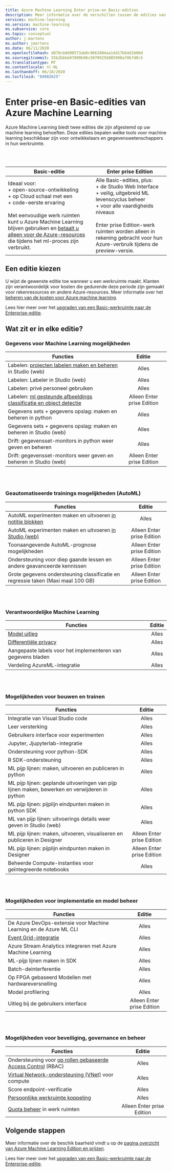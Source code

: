 ```yaml
---
title: Azure Machine Learning Enter prise-en Basic-edities
description: Meer informatie over de verschillen tussen de edities van Azure Machine Learning.
services: machine-learning
ms.service: machine-learning
ms.subservice: core
ms.topic: conceptual
author: j-martens
ms.author: jmartens
ms.date: 06/11/2020
ms.openlocfilehash: d870cb8d90573ab0c9661804aa1dd17b64d1600d
ms.sourcegitcommit: 55b2bbbd47809b98c50709256885998af8b7d0c5
ms.translationtype: MT
ms.contentlocale: nl-NL
ms.lasthandoff: 06/18/2020
ms.locfileid: "84982625"
---
```

# <a name="enterprise-and-basic-editions-of-azure-machine-learning"></a>Enter prise-en Basic-edities van Azure Machine Learning 

Azure Machine Learning biedt twee edities die zijn afgestemd op uw machine learning behoeften. Deze edities bepalen welke tools voor machine learning beschikbaar zijn voor ontwikkelaars en gegevenswetenschappers in hun werkruimte.

<br/>
<br/>

| Basic-editie | Enter prise Edition                 |
|------------------------------------------------------------------------------------|-----------|
|Ideaal voor: <br/>+ open-source-ontwikkeling <br/>+ op Cloud schaal met een<br/>+ code-eerste ervaring <br/><br/>Met eenvoudige werk ruimten kunt u Azure Machine Learning blijven gebruiken en [betaalt u alleen voor de Azure-resources](concept-plan-manage-cost.md) die tijdens het ml-proces zijn verbruikt. |Alle Basic-edities, plus:<br/>+ de Studio Web Interface <br/>+ veilig, uitgebreid ML levenscyclus beheer <br/>+ voor alle vaardigheids niveaus<br/><br/>Enter prise Edition-werk ruimten worden alleen in rekening gebracht voor hun Azure-verbruik tijdens de preview-versie. |

## <a name="choose-an-edition"></a>Een editie kiezen

U wijst de gewenste editie toe wanneer u een werkruimte maakt. Klanten zijn verantwoordelijk voor kosten die gedurende deze periode zijn gemaakt voor rekenresources en andere Azure-resources. Meer informatie over het [beheren van de kosten voor Azure machine learning](concept-plan-manage-cost.md).

Lees hier meer over het [upgraden van een Basic-werkruimte naar de Enterprise-editie](how-to-manage-workspace.md#upgrade). 

## <a name="whats-in-each-edition"></a>Wat zit er in elke editie?

### <a name="data-for-machine-learning-capabilities"></a>Gegevens voor Machine Learning mogelijkheden  

| Functies                     | Editie                 |
|------------------------------------------------------------------------------------|:-----------:|
| Labelen: [projecten labelen maken en beheren](tutorial-labeling.md) in Studio (web)                                                | Alles                     |
| Labelen: Labeler in Studio (web)                                    | Alles                     |
| Labelen: privé personeel gebruiken                               | Alles                     |
| Labelen: [ml gesteunde afbeeldings classificatie en object detectie](how-to-label-images.md)                  | Alleen Enter prise Edition |
| Gegevens sets + gegevens opslag: maken en beheren in python                       | Alles                     |
| Gegevens sets + gegevens opslag: maken en beheren in Studio (web)                         | Alles                     |
| Drift: gegevensset-monitors in python weer geven en beheren                           | Alles                     |
| Drift: gegevensset-monitors weer geven en beheren in Studio (web)                            | Alleen Enter prise Edition |


<br/>
<br/>

### <a name="automated-training-capabilities-automl"></a>Geautomatiseerde trainings mogelijkheden (AutoML)

| Functies    | Editie                 |
|------------------------------------------------------------------------------------|:-----------:|
| AutoML experimenten maken en uitvoeren [in notitie blokken](how-to-configure-auto-train.md)               | Alles                     |
| AutoML experimenten maken en uitvoeren [in Studio (web)](how-to-use-automated-ml-for-ml-models.md)   | Alleen Enter prise Edition |
| Toonaangevende AutoML-prognose mogelijkheden             | Alleen Enter prise Edition |
| Ondersteuning voor diep gaande lessen en andere geavanceerde kennissen | Alleen Enter prise Edition |
| Grote gegevens ondersteuning classificatie en regressie taken (Maxi maal 100 GB)                     | Alleen Enter prise Edition |


<br/>
<br/>

### <a name="responsible-machine-learning"></a>Verantwoordelijke Machine Learning

| Functies    | Editie                 |
|------------------------------------------------------------------------------------|:-----------:|
| [Model uitleg](how-to-machine-learning-interpretability-automl.md)                                              | Alles                     |
| [Differentiële privacy](how-to-differential-privacy.md)                          | Alles                     |
| Aangepaste labels voor het implementeren van gegevens bladen    | Alles                     |
| Verdeling AzureML-integratie                                      | Alles                     |

<br/>
<br/>


### <a name="build-and-train-capabilities"></a>Mogelijkheden voor bouwen en trainen

| Functies    | Editie                 |
|------------------------------------------------------------------------------------|:-----------:|
| Integratie van Visual Studio code                                                     | Alles                     |
| Leer versterking                                                             | Alles                     |
| Gebruikers interface voor experimenten                                                                 | Alles                     |
| Jupyter, Jjupyterlab-integratie                                                    | Alles                     |
| Ondersteuning voor python-SDK                                                                 | Alles                     |
| R SDK-ondersteuning                                                                      | Alles                     |
| ML pijp lijnen: maken, uitvoeren en publiceren in python                           | Alles                     |
| ML pijp lijnen: geplande uitvoeringen van pijp lijnen maken, bewerken en verwijderen in python| Alles                     |
| ML pijp lijnen: pijplijn eindpunten maken in python SDK                                   | Alles                     |
| ML van pijp lijnen: uitvoerings details weer geven in Studio (web)                                              | Alles                     |
| ML pijp lijnen: maken, uitvoeren, visualiseren en publiceren in Designer                  | Alleen Enter prise Edition |
| ML pijp lijnen: pijplijn eindpunten maken in Designer | Alleen Enter prise Edition |
| Beheerde Compute-instanties voor geïntegreerde notebooks                                 | Alles                     |


<br/>
<br/>

### <a name="deployment-and-model-management-capabilities"></a>Mogelijkheden voor implementatie en model beheer

| Functies                            | Editie                 |
|------------------------------------------------------------------------------------|:-----------:|
| De Azure DevOps-extensie voor Machine Learning en de Azure ML CLI                 | Alles                     |
| [Event Grid-integratie](how-to-use-event-grid.md)                                                             | Alles                     |
| Azure Stream Analytics integreren met Azure Machine Learning                       | Alles                     |
| ML-pijp lijnen maken in SDK                                                         | Alles                     |
| Batch-deinterferentie                                                                  | Alles                     |
| Op FPGA gebaseerd Modellen met hardwareversnelling                                             | Alles                     |
| Model profilering                                                                    | Alles                     |
| Uitleg bij de gebruikers interface                                                               | Alleen Enter prise Edition |

<br/>
<br/>

### <a name="security-governance-and-control-capabilities"></a>Mogelijkheden voor beveiliging, governance en beheer

| Functies     | Editie                 |
|------------------------------------------------------------------------------------|:-----------:|
| Ondersteuning voor [op rollen gebaseerde Access Control](how-to-assign-roles.md) (RBAC)                                           | Alles                     |
| [Virtual Network-ondersteuning (VNet)](how-to-enable-virtual-network.md) voor compute                                         | Alles                     |
| Score endpoint-verificatie                                                    | Alles                     |
| [Persoonlijke werkruimte koppeling](how-to-configure-private-link.md)                                                            | Alles                     |
| [Quota beheer](how-to-manage-quotas.md) in werk ruimten                                                 | Alleen Enter prise Edition |

## <a name="next-steps"></a>Volgende stappen

Meer informatie over de beschik baarheid vindt u op de [pagina overzicht van Azure Machine Learning Edition en prijzen](https://azure.microsoft.com/pricing/details/machine-learning/). 

Lees hier meer over het [upgraden van een Basic-werkruimte naar de Enterprise-editie](how-to-manage-workspace.md#upgrade). 
